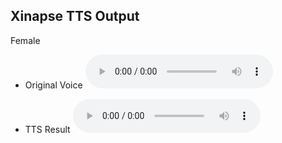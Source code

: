 ## Xinapse TTS Output

Female

- Original Voice
<audio src="https://github.com/mitssi/output/blob/main/wav/female_voice.wav?raw=true" controls preload></audio>

- TTS Result
<audio src="https://github.com/mitssi/output/blob/main/wav/female_result.wav?raw=true" controls preload></audio>
